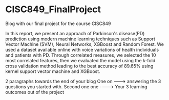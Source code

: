 # CISC849_FinalProject
Blog with our final project for the course CISC849

In this report, we present an approach of Parkinson's disease(PD) prediction
using modern machine learning techniques such as Support Vector Machine (SVM),
Neural Networks, XGBoost and Random Forest. We used a dataset available online
with voice variations of health individuals and patients with PD. Through correlated
measures, we selected the 10 most correlated features, then we evaluated the model
using the k-fold cross validation method leading to the best accuracy of 89.65%
using kernel support vector machine and XGBoost.

2 paragraphs towards the end of your blog
One on --->  answering the 3 questions you started with.
Second one one ----> Your 3 learning outcomes out of the project

